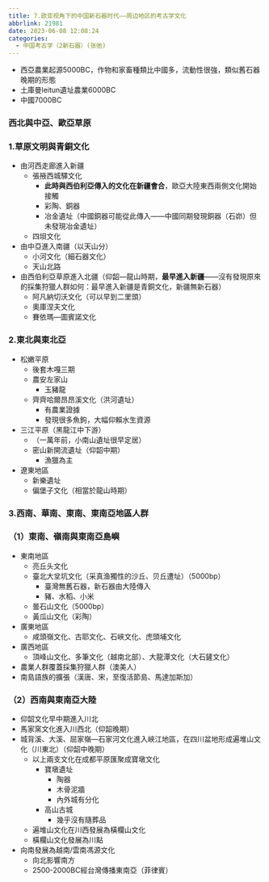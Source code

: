 ```yaml
---
title: 7.欧亚视角下的中国新石器时代——周边地区的考古学文化
abbrlink: 21981
date: 2023-06-08 12:08:24
categories:
  - 中国考古学（2新石器）(张弛)
---
```

- 西亞農業起源5000BC，作物和家畜種類比中國多，流動性很強，類似舊石器晚期的形態
- 土庫曼leitun遺址農業6000BC
- 中國7000BC


### 西北與中亞、歐亞草原

### 1.草原文明與青銅文化

- 由河西走廊進入新疆
	- 張掖西城驛文化
		- **此時與西伯利亞傳入的文化在新疆會合**，歐亞大陸東西兩側文化開始接觸
		- 彩陶、銅器
		- 冶金遺址（中國銅器可能從此傳入——中國同期發現銅器（石峁）但未發現冶金遺址）
	- 四垻文化
- 由中亞進入南疆（以天山分）
	- 小河文化（細石器文化）
	- 天山北路
- 由西伯利亞草原進入北疆（仰韶—龍山時期，**最早進入新疆**——沒有發現原來的採集狩獵人群如何：最早進入新疆是青銅文化，新疆無新石器）
	- 阿凡納切沃文化（可以早到二里頭）
	- 奧庫涅夫文化
	- 賽依瑪—圖賓諾文化

### 2.東北與東北亞

- 松嫩平原
	- 後套木嘎三期
	- 農安左家山
		- 玉豬龍
	- 齊齊哈爾昂昂溪文化（洪河遺址）
		- 有農業證據
		- 發現很多魚鉤，大幅仰賴水生資源
- 三江平原（黑龍江中下游）
	- （一萬年前，小南山遺址很早定居）
	- 密山新開流遺址（仰韶中期）
		- 漁獵為主
- 遼東地區
	- 新樂遺址
	- 偏堡子文化（相當於龍山時期）

### 3.西南、華南、東南、東南亞地區人群

### （1）東南、嶺南與東南亞島嶼

- 東南地區
	- 亮丘头文化
	- 臺北大坌坑文化（采真渔獨性的沙丘、贝丘遭址）（5000bp）
		- 臺灣無舊石器，新石器由大陸傳入
		- 豬、水稻、小米
	- 曇石山文化（5000bp）
	- 黃瓜山文化（彩陶）
- 廣東地區
	- 咸頭嶺文化、古耶文化、石峽文化、虎頭埔文化
- 廣西地區
	- 頂峰山文化、多筆文化（越南北部）、大龍潭文化（大石鏟文化）
- 農業人群覆蓋採集狩獵人群（澳美人）
- 南島語族的擴張（漢唐、宋，至復活節島、馬達加斯加）

### （2）西南與東南亞大陸

- 仰韶文化早中期進入川北
- 馬家窯文化進入川西北（仰韶晚期）
- 城背溪、大溪、屈家嶺—石家河文化進入峽江地區，在四川盆地形成遍堆山文化（川東北）（仰韶中晚期）
	- 以上兩支文化在成都平原匯聚成寶墩文化
		- 寶墩遺址
			- 陶器
			- 木骨泥牆
			- 內外城有分化
		- 高山古城
			- 幾乎沒有隨葬品
	- 遍堆山文化在川西發展為橫欄山文化
	- 橫欄山文化發展為川點
- 向南發展為越南/雲南馮源文化
	- 向北影響南方
	- 2500-2000BC經台灣傳播東南亞（菲律賓）